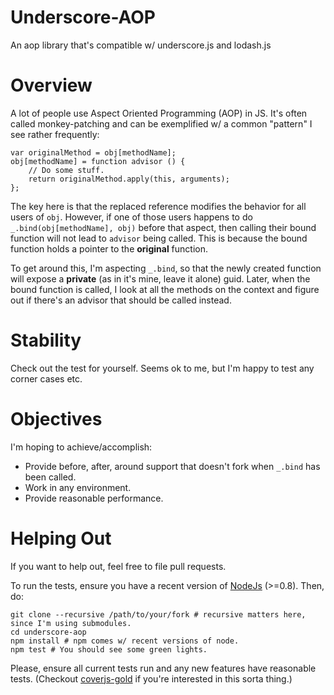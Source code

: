 # Underscore-AOP

An aop library that's compatible w/ underscore.js and lodash.js

Overview
========
A lot of people use Aspect Oriented Programming (AOP) in JS. It's often called monkey-patching and
can be exemplified w/ a common "pattern" I see rather frequently:

    var originalMethod = obj[methodName];
    obj[methodName] = function advisor () {
        // Do some stuff.
        return originalMethod.apply(this, arguments);
    };

The key here is that the replaced reference modifies the behavior for all users of `obj`. However,
if one of those users happens to do `_.bind(obj[methodName], obj)` before that aspect, then calling
their bound function will not lead to `advisor` being called. This is because the bound function
holds a pointer to the **original** function.

To get around this, I'm aspecting `_.bind`, so that the newly created function will expose a
**private** (as in it's mine, leave it alone) guid. Later, when the bound function is called, I
look at all the methods on the context and figure out if there's an advisor that should be called
instead.


Stability
=========
Check out the test for yourself. Seems ok to me, but I'm happy to test any corner cases etc.

Objectives
==========
I'm hoping to achieve/accomplish:

 - Provide before, after, around support that doesn't fork when `_.bind` has been called.
 - Work in any environment.
 - Provide reasonable performance.

Helping Out
===========
If you want to help out, feel free to file pull requests.

To run the tests, ensure you have a recent version of [NodeJs](http://nodejs.org/download/) (>=0.8).
Then, do:  

    git clone --recursive /path/to/your/fork # recursive matters here, since I'm using submodules.
    cd underscore-aop
    npm install # npm comes w/ recent versions of node.
    npm test # You should see some green lights.

Please, ensure all current tests run and any new features have reasonable tests. (Checkout
[coverjs-gold](https://github.com/keeyip/CoverJS) if you're interested in this sorta thing.)
